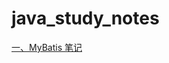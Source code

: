 # java_study_notes

[一、MyBatis 笔记](https://github.com/itshizhan/java_study_notes/blob/master/mybatis/mybatis%E7%AC%94%E8%AE%B0.md)
